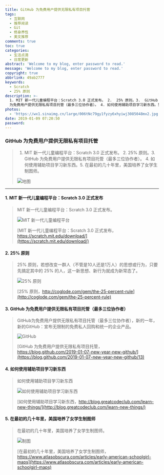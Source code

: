 ```yaml
---
title: GitHub 为免费用户提供无限私有项目托管
tags:
  - 互联网
  - 推荐阅读
  - Git
  - 修身养性
  - 美文推荐
comments: true
toc: true
categories:
  - 生活点滴
  - 日常更新
abstract: 'Welcome to my blog, enter password to read.'
message: 'Welcome to my blog, enter password to read.'
copyright: true
abbrlink: 49ab2777
keywords:
  - Scratch
  - 25% 原则
description: >-
  1. MIT 新一代儿童编程平台：Scratch 3.0 正式发布。 2.  25% 原则。3.  GitHub
  为免费用户提供无限私有项目托管（最多三位协作者）。 4. 如何使用辅助项目学习新东西。5. 在最初的几十年里，美国培养了女学生制图师。
photos:
  - 'https://wx1.sinaimg.cn/large/006tNc79gy1fyzy6xhyiwj3085048mx2.jpg'
date: 2019-01-09 07:20:50
password:
---
```

<script type="text/javascript" src="/js/src/bai.js"></script>

### GitHub 为免费用户提供无限私有项目托管
>  1. MIT 新一代儿童编程平台：Scratch 3.0 正式发布。 2.  25% 原则。3.  GitHub 为免费用户提供无限私有项目托管（最多三位协作者）。 4. 如何使用辅助项目学习新东西。5. 在最初的几十年里，美国培养了女学生制图师。
>
> ![地图](https://wx4.sinaimg.cn/large/006tNc79gy1fyzxpork4cj30w80m0jvc.jpg)

---
#### 1. MIT 新一代儿童编程平台：Scratch 3.0 正式发布
> MIT 新一代儿童编程平台：Scratch 3.0 正式发布。
>
> ![MIT 新一代儿童编程平台](https://wx3.sinaimg.cn/large/006tNc79gy1fyzxahpvwoj30db0cita8.jpg)
>
> [MIT 新一代儿童编程平台：Scratch 3.0 正式发布，https://scratch.mit.edu/download/](https://scratch.mit.edu/download/)

#### 2. 25% 原则
> 25% 原则，若想改变一群人（不管是10人还是1万人）的思想或行为，只要先搞定其中的 25% 的人，这一新思想、新行为就成为新常态了。
>
> ![25% 原则](https://wx2.sinaimg.cn/large/006tNc79gy1fyzxgi1672j30hq0ao0sx.jpg)
>
> [25% 原则，http://coglode.com/gem/the-25-percent-rule](http://coglode.com/gem/the-25-percent-rule)

#### 3. GitHub 为免费用户提供无限私有项目托管（最多三位协作者）
> GitHub为免费用户提供无限私有项目托管（最多三位协作者），新的一年，新的GitHub：宣布无限制的免费私人回购和统一的企业产品。
>
> ![GitHub](https://wx4.sinaimg.cn/large/006tNc79gy1fyzxffmzx2j30mc0bkaao.jpg)
>
> [GitHub 为免费用户提供无限私有项目托管，https://blog.github.com/2019-01-07-new-year-new-github/](https://blog.github.com/2019-01-07-new-year-new-github/13)

#### 4. 如何使用辅助项目学习新东西
> 如何使用辅助项目学习新东西
>
> ![如何使用辅助项目学习新东西](https://wx4.sinaimg.cn/large/006tNc79gy1fyzxitzjy9j30xc08cgmk.jpg)
>
> [如何使用辅助项目学习新东西，http://blog.greatcodeclub.com/learn-new-things/](http://blog.greatcodeclub.com/learn-new-things/)

#### 5. 在最初的几十年里，美国培养了女学生制图师
>  在最初的几十年里，美国培养了女学生制图师。
>
> ![制图](https://wx3.sinaimg.cn/large/006tNc79gy1fyzxngg12nj30zk0sitg2.jpg)
>
> [在最初的几十年里，美国培养了女学生制图师，https://www.atlasobscura.com/articles/early-american-schoolgirl-maps](https://www.atlasobscura.com/articles/early-american-schoolgirl-maps)


